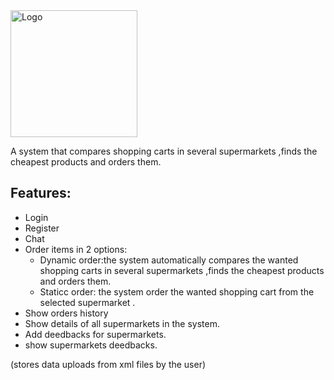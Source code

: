 <img width="203" alt="Logo" src="https://user-images.githubusercontent.com/50530087/148424472-c007cdeb-c736-4b28-b182-3553338eebab.png">

A system that compares shopping carts in several supermarkets ,finds the cheapest products and orders them.

## Features:
- Login
- Register
- Chat
- Order items in 2 options:
  - Dynamic order:the system automatically compares the wanted shopping carts in several supermarkets ,finds the cheapest products and orders them.
  - Staticc order: the system order the wanted shopping cart from the selected supermarket .
- Show orders history
- Show details of all supermarkets in the system. 
- Add deedbacks for supermarkets. 
- show supermarkets deedbacks.

(stores data uploads from xml files by the user) 
